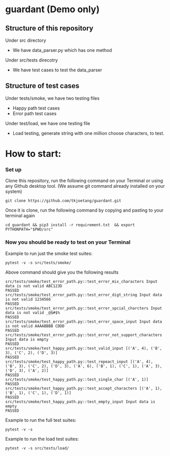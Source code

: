 # guardant (Demo only)

## Structure of this repository
Under src directory
- We have data_parser.py which has one method

Under src/tests direcotry
- We have test cases to test the data_parser

## Structure of test cases
Under tests/smoke, we have two testing files
- Happy path test cases
- Error path test cases

Under test/load, we have one testing file
- Load testing, generate string with one million choose characters, to test.
  
# How to start:

### Set up 
Clone this repository, run the following command on your Terminal
or using any Github desktop tool. (We assume git command already installed on your
system)
```
git clone https://github.com/tkjoetang/guardant.git
```

Once it is clone, run the following command by copying and pasting to your terminal again
```
cd guardant && pip3 install -r requirement.txt  && export PYTHONPATH="$PWD/src"
```

### Now you should be ready to test on your Terminal

Example to run just the smoke test suites:
```
pytest -v -s src/tests/smoke/
```
Above command should give you the following results
```
src/tests/smoke/test_error_path.py::test_error_mix_characters Input data is not valid ABC123D
PASSED
src/tests/smoke/test_error_path.py::test_error_digt_string Input data is not valid 1234566
PASSED
src/tests/smoke/test_error_path.py::test_error_spcial_charcters Input data is not valid _@$#$%
PASSED
src/tests/smoke/test_error_path.py::test_error_space_input Input data is not valid AAAABBBB CDDD
PASSED
src/tests/smoke/test_error_path.py::test_error_not_support_characters Input data is empty
PASSED
src/tests/smoke/test_happy_path.py::test_valid_input [('A', 4), ('B', 3), ('C', 2), ('D', 3)]
PASSED
src/tests/smoke/test_happy_path.py::test_repeact_input [('A', 4), ('B', 3), ('C', 2), ('D', 3), ('A', 6), ('B', 1), ('C', 1), ('A', 3), ('D', 3), ('A', 2)]
PASSED
src/tests/smoke/test_happy_path.py::test_single_char [('A', 1)]
PASSED
src/tests/smoke/test_happy_path.py::test_accept_characters [('A', 1), ('B', 1), ('C', 1), ('D', 1)]
PASSED
src/tests/smoke/test_happy_path.py::test_empty_input Input data is empty
PASSED
```

Example to run the full test suites:
```
pytest -v -s
```

Example to run the load test suites:
```
pytest -v -s src/tests/load/
```
